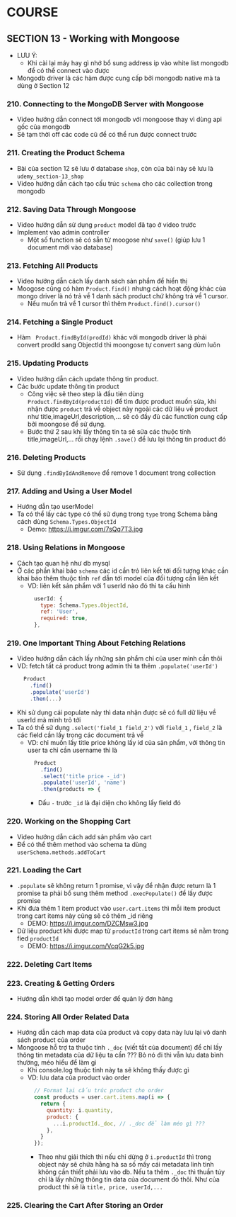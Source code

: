 # COURSE

## SECTION 13 - Working with Mongoose

- LƯU Ý: 
  - Khi cài lại máy hay gì nhớ bổ sung address ip vào white list mongodb để có thể connect vào được  
- Mongodb driver là các hàm được cung cấp bởi mongodb native mà ta dùng ở Section 12

### 210. Connecting to the MongoDB Server with Mongoose

- Video hướng dẫn connect tới mongodb với mongoose thay vì dùng api gốc của mongodb
- Sẽ tạm thời off các code cũ để có thể run được connect trước

### 211. Creating the Product Schema

- Bài của section 12 sẽ lưu ở database `shop`, còn của bài này sẽ lưu là `udemy_section-13_shop`
- Video hướng dẫn cách tạo cấu trúc `schema` cho các collection trong mongodb

### 212. Saving Data Through Mongoose

- Video hướng dẫn sử dụng `product` model đã tạo ở video trước
- Implement vào admin controller
  - Một số function sẽ có sẵn từ moogose như `save()` (giúp lưu 1 document mới vào database)

### 213. Fetching All Products

- Video hướng dẫn cách lấy danh sách sản phẩm để hiển thị
- Moogose cũng có hàm `Product.find()` nhưng cách hoạt động khác của mongo driver là nó trả về 1 danh sách product chứ không trả về 1 cursor. 
  - Nếu muốn trả về 1 cursor thì thêm `Product.find().cursor()`

### 214. Fetching a Single Product

- Hàm ` Product.findById(prodId)` khác với mongodb driver là phải convert prodId sang ObjectId thì moongose tự convert sang dùm luôn

### 215. Updating Products 

- Video hướng dẫn cách update thông tin product.
- Các bước update thông tin product
  - Công việc sẽ theo step là đầu tiên dùng `Product.findById(productId)` để tìm được product muốn sửa, khi nhận được `product` trả về object này ngoài các dữ liệu về product như title,imageUrl,description,... sẽ có đầy đủ các function cung cấp bởi moongose để sử dụng. 
  - Bước thứ 2 sau khi lấy thông tin ta sẽ sửa các thuộc tính title,imageUrl,... rồi chạy lệnh `.save()` để lưu lại thông tin product đó

### 216. Deleting Products

- Sử dụng `.findByIdAndRemove` để remove 1 document trong collection

### 217. Adding and Using a User Model

- Hướng dẫn tạo userModel 
- Ta có thể lấy các type có thể sử dụng trong `type` trong Schema bằng cách dùng `Schema.Types.ObjectId` 
  - Demo: https://i.imgur.com/7sQq7T3.jpg

### 218. Using Relations in Mongoose

- Cách tạo quan hệ như db mysql 
- Ở các phần khai báo `schema` các id cần trỏ liên kết tới đối tượng khác cần khai báo thêm thuộc tính `ref` dẫn tới model của đối tượng cần liên kết
  - VD: liên kết sản phẩm với 1 userId nào đó thì ta cấu hình
    ```javascript
      userId: {
        type: Schema.Types.ObjectId,
        ref: 'User',
        required: true,
      },
    ```

### 219. One Important Thing About Fetching Relations

- Video hướng dẫn cách lấy những sản phẩm chỉ của user mình cần thôi
- VD: fetch tất cả product trong admin thì ta thêm `.populate('userId')`
  ```javascript
    Product
      .find()
      .populate('userId')
      .then(...)
  ```
- Khi sử dụng cái populate này thì data nhận được sẽ có full dữ liệu về userId mà mình trỏ tới
- Ta có thể sử dụng `.select('field_1 field_2')` với `field_1` , `field_2` là các field cần lấy trong các document trả về
  - VD: chỉ muốn lấy title price không lấy id của sản phẩm, với thông tin user ta chỉ cần username thì là
    ```javascript
      Product
        .find()
        .select('title price -_id')
        .populate('userId', 'name')
        .then(products => {
    ```
    - Dấu `-` trước `_id` là đại diện cho không lấy field đó

### 220. Working on the Shopping Cart

- Video hướng dẫn cách add sản phẩm vào cart
- Để có thể thêm method vào schema ta dùng `userSchema.methods.addToCart`

### 221. Loading the Cart

- `.populate` sẽ không return 1 promise, vì vậy để nhận được return là 1 promise ta phải bổ sung thêm method `.execPopulate()` để lấy được promise
- Khi đưa thêm 1 item product vào `user.cart.items` thì mỗi item product trong cart items này cũng sẽ có thêm _id riêng
  - DEMO: https://i.imgur.com/DZCMsw3.jpg 
- Dữ liệu product khi được map từ `productId` trong cart items sẽ nằm trong fied `productId` 
  - DEMO: https://i.imgur.com/VcqG2k5.jpg 

### 222. Deleting Cart Items

### 223. Creating & Getting Orders

- Hướng dẫn khởi tạo model order để quản lý đơn hàng

### 224. Storing All Order Related Data

- Hướng dẫn cách map data của product và copy data này lưu lại vô danh sách product của order
- Mongoose hỗ trợ ta thuộc tính `._doc` (viết tắt của document) để chỉ lấy thông tin metadata của dữ liệu ta cần ??? Bỏ nó đi thì vẫn lưu data bình thường, méo hiểu để làm gì  
  - Khi console.log thuộc tính này ta sẽ không thấy được gì  
  - VD: lưu data của product vào order
    ```javascript
      // Format lại cấu trúc product cho order
      const products = user.cart.items.map(i => {
        return {
          quantity: i.quantity,
          product: {
            ...i.productId._doc, // ._doc để làm méo gì ???
          },
        }
      });
    ```
    - Theo như giải thích thì nếu chỉ dừng ở `i.productId` thì trong object này sẽ chứa hằng hà sa số mấy cái metadata linh tinh không cần thiết phải lưu vào db. Nếu ta thêm `._doc` thì thuần túy chỉ là lấy những thông tin data của document đó thôi. Như của product thì sẽ là `title, price, userId,...`

### 225. Clearing the Cart After Storing an Order